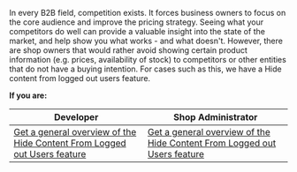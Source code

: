 In every B2B field, competition exists. It forces business owners to focus on the core audience and improve the pricing strategy. Seeing what your competitors do well can provide a valuable insight into the state of the market, and help show you what works - and what doesn't. However, there are shop owners that would rather avoid showing certain product information (e.g. prices, availability of stock) to competitors or other entities that do not have a buying intention. For cases such as this, we have a Hide content from logged out users feature.

**If you are:**

| Developer|Shop Administrator|
| --- | --- |
|[Get a general overview of the Hide Content From Logged out Users feature](https://documentation.spryker.com/v4/docs/hide-content-from-logged-out-users-overview) | [Get a general overview of the Hide Content From Logged out Users feature](https://documentation.spryker.com/v4/docs/hide-content-from-logged-out-users-overview) |

